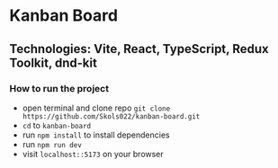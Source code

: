 # Kanban Board

## Technologies: Vite, React, TypeScript, Redux Toolkit, dnd-kit

### How to run the project
* open terminal and clone repo `git clone https://github.com/Skols022/kanban-board.git`
* `cd` to `kanban-board`
* run `npm install` to install dependencies
* run `npm run dev`
* visit `localhost::5173` on your browser
